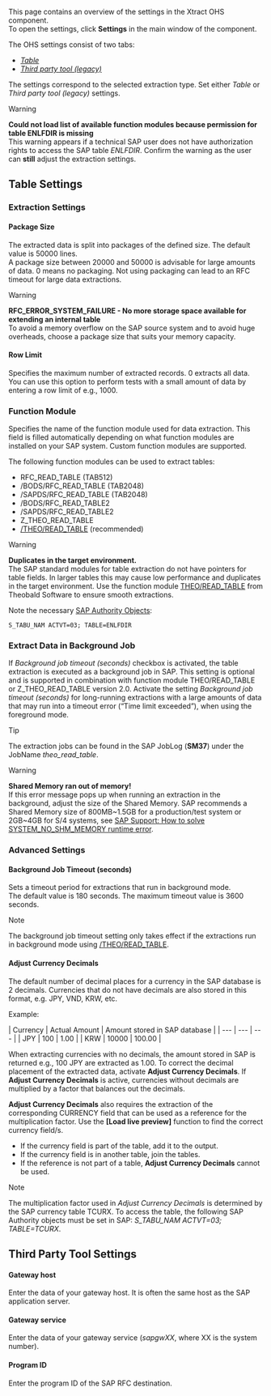 This page contains an overview of the settings in the Xtract OHS component.\
To open the settings, click ****Settings**** in the main window of the component.

The OHS settings consist of two tabs:

- [*Table*](#table-settings)
- [*Third party tool (legacy)*](#third-party-tool-settings)

The settings correspond to the selected extraction type. Set either *Table* or *Third party tool (legacy)* settings.

Warning

**Could not load list of available function modules because permission for table ENLFDIR is missing**\
This warning appears if a technical SAP user does not have authorization rights to access the SAP table *ENLFDIR*. Confirm the warning as the user can **still** adjust the extraction settings.

## Table Settings

### Extraction Settings

#### Package Size

The extracted data is split into packages of the defined size. The default value is 50000 lines.\
A package size between 20000 and 50000 is advisable for large amounts of data. 0 means no packaging. Not using packaging can lead to an RFC timeout for large data extractions.

Warning

**RFC_ERROR_SYSTEM_FAILURE - No more storage space available for extending an internal table**\
To avoid a memory overflow on the SAP source system and to avoid huge overheads, choose a package size that suits your memory capacity.

#### Row Limit

Specifies the maximum number of extracted records. 0 extracts all data. You can use this option to perform tests with a small amount of data by entering a row limit of e.g., 1000.

### Function Module

Specifies the name of the function module used for data extraction. This field is filled automatically depending on what function modules are installed on your SAP system. Custom function modules are supported.

The following function modules can be used to extract tables:

- RFC_READ_TABLE (TAB512)
- /BODS/RFC_READ_TABLE (TAB2048)
- /SAPDS/RFC_READ_TABLE (TAB2048)
- /BODS/RFC_READ_TABLE2
- /SAPDS/RFC_READ_TABLE2
- Z_THEO_READ_TABLE
- [/THEO/READ_TABLE](/xtract-is/documentation/setup-in-sap/custom-function-module-for-table-extraction) (recommended)

Warning

**Duplicates in the target environment.**\
The SAP standard modules for table extraction do not have pointers for table fields. In larger tables this may cause low performance and duplicates in the target environment. Use the function module [THEO/READ_TABLE](../../setup-in-sap/custom-function-module-for-table-extraction/#installation-of-theoread_table) from Theobald Software to ensure smooth extractions.

Note the necessary [SAP Authority Objects](../../setup-in-sap/sap-authority-objects/#table):

```text
S_TABU_NAM ACTVT=03; TABLE=ENLFDIR

```

### Extract Data in Background Job

If *Background job timeout (seconds)* checkbox is activated, the table extraction is executed as a background job in SAP. This setting is optional and is supported in combination with function module THEO/READ_TABLE or Z_THEO_READ_TABLE version 2.0. Activate the setting *Background job timeout (seconds)* for long-running extractions with a large amounts of data that may run into a timeout error (“Time limit exceeded”), when using the foreground mode.

Tip

The extraction jobs can be found in the SAP JobLog (**SM37**) under the JobName *theo_read_table*.

Warning

**Shared Memory ran out of memory!**\
If this error message pops up when running an extraction in the background, adjust the size of the Shared Memory. SAP recommends a Shared Memory size of 800MB~1.5GB for a production/test system or 2GB~4GB for S/4 systems, see [SAP Support: How to solve SYSTEM_NO_SHM_MEMORY runtime error](https://ga.support.sap.com/dtp/viewer/#/tree/1080/actions/12107).

### Advanced Settings

#### Background Job Timeout (seconds)

Sets a timeout period for extractions that run in background mode.\
The default value is 180 seconds. The maximum timeout value is 3600 seconds.

Note

The background job timeout setting only takes effect if the extractions run in background mode using [/THEO/READ_TABLE](../../setup-in-sap/custom-function-module-for-table-extraction/).

#### Adjust Currency Decimals

The default number of decimal places for a currency in the SAP database is 2 decimals. Currencies that do not have decimals are also stored in this format, e.g. JPY, VND, KRW, etc.

Example:

| Currency | Actual Amount | Amount stored in SAP database | | --- | --- | --- | | JPY | 100 | 1.00 | | KRW | 10000 | 100.00 |

When extracting currencies with no decimals, the amount stored in SAP is returned e.g., 100 JPY are extracted as 1.00. To correct the decimal placement of the extracted data, activate **Adjust Currency Decimals**. If **Adjust Currency Decimals** is active, currencies without decimals are multiplied by a factor that balances out the decimals.

**Adjust Currency Decimals** also requires the extraction of the corresponding CURRENCY field that can be used as a reference for the multiplication factor. Use the **[Load live preview]** function to find the correct currency field/s.

- If the currency field is part of the table, add it to the output.
- If the currency field is in another table, join the tables.
- If the reference is not part of a table, **Adjust Currency Decimals** cannot be used.

Note

The multiplication factor used in *Adjust Currency Decimals* is determined by the SAP currency table TCURX. To access the table, the following SAP Authority objects must be set in SAP: *S_TABU_NAM ACTVT=03; TABLE=TCURX*.

## Third Party Tool Settings

#### Gateway host

Enter the data of your gateway host. It is often the same host as the SAP application server.

#### Gateway service

Enter the data of your gateway service (*sapgwXX*, where XX is the system number).

#### Program ID

Enter the program ID of the SAP RFC destination.
